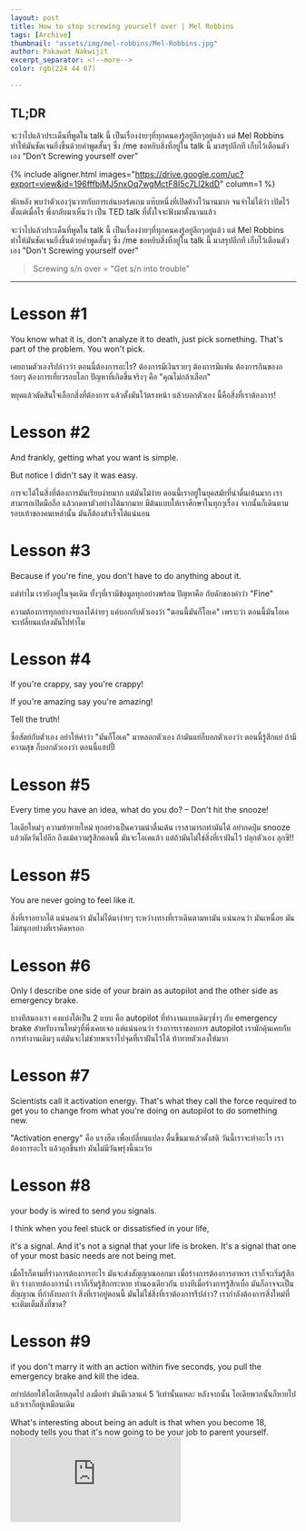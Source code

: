 ```yaml
---
layout: post
title: How to stop screwing yourself over | Mel Robbins
tags: [Archive]
thumbnail: "assets/img/mel-robbins/Mel-Robbins.jpg"
author: Pakawat Nakwijit
excerpt_separator: <!--more-->
color: rgb(224 44 67)

---
```


## TL;DR
จะว่าไปแล้วประเด็นที่พูดใน talk นี้ เป็นเรื่องง่ายๆที่ทุกคนคงรู้อยู่ลึกๆอยู่แล้ว แต่ Mel Robbins ทำให้มันชัดเจนยิ่งขึ้นด้วยคำพูดสั้นๆ ซึ่ง /me ขอหยิบสิ่งที่อยู่ใน talk นี้ มาสรุปอีกที เก็บไว้เตือนตัวเอง “Don’t Screwing yourself over”

<!--more-->

{% include aligner.html images="https://drive.google.com/uc?export=view&id=196fffbjMJ5nxOq7wgMctF8I5c7Ll2kdD" column=1 %}


พักหลัง พบว่าตัวเองวุ่นวายกับการเล่นบอร์ดเกม แท๊บหนึ่งที่เปิดค้างไว้นานมาก จนจำไม่ได้ว่า เปิดไว้ตั้งแต่เมื่อไร พึ่งกลับมาเห็นว่า เป็น TED talk ที่ตั้งใจจะฟังมาตั้งนานแล้ว

จะว่าไปแล้วประเด็นที่พูดใน talk นี้ เป็นเรื่องง่ายๆที่ทุกคนคงรู้อยู่ลึกๆอยู่แล้ว แต่ Mel Robbins ทำให้มันชัดเจนยิ่งขึ้นด้วยคำพูดสั้นๆ ซึ่ง /me ขอหยิบสิ่งที่อยู่ใน talk นี้ มาสรุปอีกที เก็บไว้เตือนตัวเอง "Don't Screwing yourself over"

> Screwing s/n over = "Get s/n into trouble"

----------------

# Lesson #1


<div class="blockquote"> You know what it is, don't analyze it to death, just pick something. That's part of the problem. You won't pick.</div>

เคยถามตัวเองรึปล่าวว่า ตอนนี้ต้องการอะไร? ต้องการมีเงินรวยๆ ต้องการมีแฟน ต้องการกินของอร่อยๆ ต้องการเที่ยวรอบโลก ปัญหาที่เกิดขึ้นจริงๆ คือ "คุณไม่กล้าเลือก"

หยุดแล้วตัดสินใจเลือกสิ่งที่ต้องการ แล้วตั้งมันไว้ตรงหน้า แล้วบอกตัวเอง นี้คือสิ่งที่เราต้องการ!

# Lesson #2


<div class="blockquote"> And frankly, getting what you want is simple.

But notice I didn't say it was easy.
</div>

การจะได้ในสิ่งที่ต้องการมันเรียบง่ายมาก แต่มันไม่ง่าย ตอนนี้เราอยู่ในยุคสมัยที่น่าตื่นเต้นมาก เราสามารถเปิดมือถือ แล้วกดหาตัวอย่างได้มากมาย มีต้นแบบให้เราศึกษาในทุกๆเรื่อง จากนั้นก็เดินตามรอบเท้าของคนเหล่านั้น มันก็ต้องสำเร็จได้แน่นอน

# Lesson #3


<div class="blockquote"> Because if you're fine, you don't have to do anything about it.</div>

แต่ทำไม เรายังอยู่ในจุดเดิม ทั้งๆที่เรามีข้อมูลทุกอย่างพร้อม ปัญหาคือ กับดักของคำว่า "Fine"

ความต้องการทุกอย่างจบลงได้ง่ายๆ แค่บอกกับตัวเองว่า "ตอนนี้มันก็โอเค" เพราะว่า ตอนนี้มันโอเค จะเปลี่ยนแปลงมันไปทำไม

# Lesson #4


<div class="blockquote"> 
If you're crappy, say you're crappy!

If you're amazing say you're amazing!

Tell the truth!
</div>

ซื่อสัตย์กับตัวเอง อย่าให้คำว่า "มันก็โอเค" มาหลอกตัวเอง ถ้ามันแย่ก็บอกตัวเองว่า ตอนนี้รู้สึกแย่ ถ้ามีความสุข ก็บอกตัวเองว่า ตอนนี้แฮปปี้

# Lesson #5


<div class="blockquote"> 
Every time you have an idea, what do you do? – Don't hit the snooze!
</div>

ไอเดียใหม่ๆ ความท้าทายใหม่ ทุกอย่างเป็นความน่าตื่นเต้น เราสามารถทำมันได้ อย่ากดปุ่ม snooze แล้วผัดวันไปอีก ถึงแม้ความรู้สึกตอนนี้ มันจะโอเคแล้ว แต่ถ้ามันไม่ใช่สิ่งที่เราฝันไว้ ปลุกตัวเอง ลุกซิ!!

# Lesson #5


<div class="blockquote"> 
You are never going to feel like it.
</div>

สิ่งที่เราอยากได้ แน่นอนว่า มันไม่ได้มาง่ายๆ ระหว่างทางที่เราเดินตามหามัน แน่นอนว่า มันเหนื่อย มันไม่สนุกอย่างที่เราคิดหรอก

# Lesson #6


<div class="blockquote"> 
Only I describe one side of your brain as autopilot and the other side as emergency brake.
</div>

บางทีสมองเรา คงแบ่งได้เป็น 2 แบบ คือ autopilot ที่ทำงานแบบเดิมๆซ้ำๆ กับ emergency brake สำหรับงานใหม่ๆที่พึ่งเคยเจอ แต่แน่นอนว่า ร่างการเราชอบการ autopilot เรามักคุ้นเคยกับการทำงานเดิมๆ แต่มันจะไม่ช่วยพาเราไปจุดที่เราฝันไว้ได้ ท้าทายตัวเองให้มาก

# Lesson #7


<div class="blockquote"> 
Scientists call it activation energy. That's what they call the force required to get you to change from what you're doing on autopilot to do something new.
</div>

"Activation energy" คือ แรงฮึด เพื่อเปลี่ยนแปลง ตื่นขึ้นมาแล้วตั้งสติ วันนี้เราจะทำอะไร เราต้องการอะไร แล้วลุกขึ้นทำ มันไม่มีวันพรุ่งนี้นะเว้ย

# Lesson #8


<div class="blockquote"> 

your body is wired to send you signals.

I think when you feel stuck or dissatisfied in your life,

it's a signal.
And it's not a signal that your life is broken.
It's a signal that one of your most basic needs are not being met.

</div>

เมื่อไรก็ตามที่ร่างการต้องการอะไร มันจะส่งสัญญาณออกมา เมื่อร่างการต้องการอาหาร เราก็จะเริ่มรู้สึกหิว ร่างกายต้องการน้ำ เราก็เริ่มรู้สึกกระหาย ทำนองเดียวกัน บางทีเมื่อร่างการรู้สึกเบื่อ มันก็อาจจะเป็นสัญญาณ ที่กำลังบอกว่า สิ่งที่เราอยู่ตอนนี้ มันไม่ใช่สิ่งที่เราต้องการรึปล่าว? เรากำลังต้องการสิ่งใหม่ที่จะเติมเต็มสิ่งที่ขาด?

# Lesson #9


<div class="blockquote"> 
if you don't marry it with an action within five seconds, you pull the emergency brake and kill the idea.
</div>

อย่าปล่อยให้ไอเดียหลุดไป ลงมือทำ มันมีเวลาแค่ 5 วิเท่านั้นแหละ หลังจากนั้น ไอเดียพวกนั้นก็หายไป แล้วเราก็อยู่เหมือนเดิม


<div class="blockquote"> What's interesting about being an adult is that when you become 18,
nobody tells you that it's now going to be your job to parent yourself.</div>


<div class="video-container">
    <iframe class="video" src="https://www.youtube.com/embed/Lp7E973zozc" frameborder="0" scrolling="no" webkitAllowFullScreen mozallowfullscreen allowFullScreen></iframe>
</div>